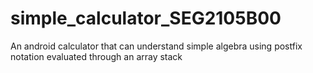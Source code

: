 # simple_calculator_SEG2105B00
An android calculator that can understand simple algebra using postfix notation evaluated through an array stack
